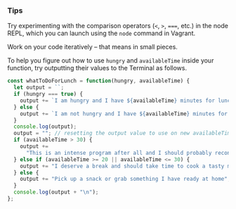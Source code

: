 ### Tips

Try experimenting with the comparison operators (`<`, `>`, `===`, etc.) in the node REPL, which you can launch using the `node` command in Vagrant.

Work on your code iteratively – that means in small pieces. 

To help you figure out how to use `hungry` and `availableTime` inside your function, try outputting their values to the Terminal as follows.

```Javascript code
const whatToDoForLunch = function(hungry, availableTime) {
  let output = ``;
  if (hungry === true) {
    output += `I am hungry and I have ${availableTime} minutes for lunch.`;
  } else {
    output += `I am not hungry and I have ${availableTime} minutes for lunch.`;
  }
  console.log(output);
  output = ""; // resetting the output value to use on new availableTime conditionals
  if (availableTime > 30) {
    output +=
      "This is an intense program after all and I should probably reconsider.";
  } else if (availableTime >= 20 || availableTime <= 30) {
    output += "I deserve a break and should take time to cook a tasty meal.";
  } else {
    output += "Pick up a snack or grab something I have ready at home";
  }
  console.log(output + "\n");
};
```
